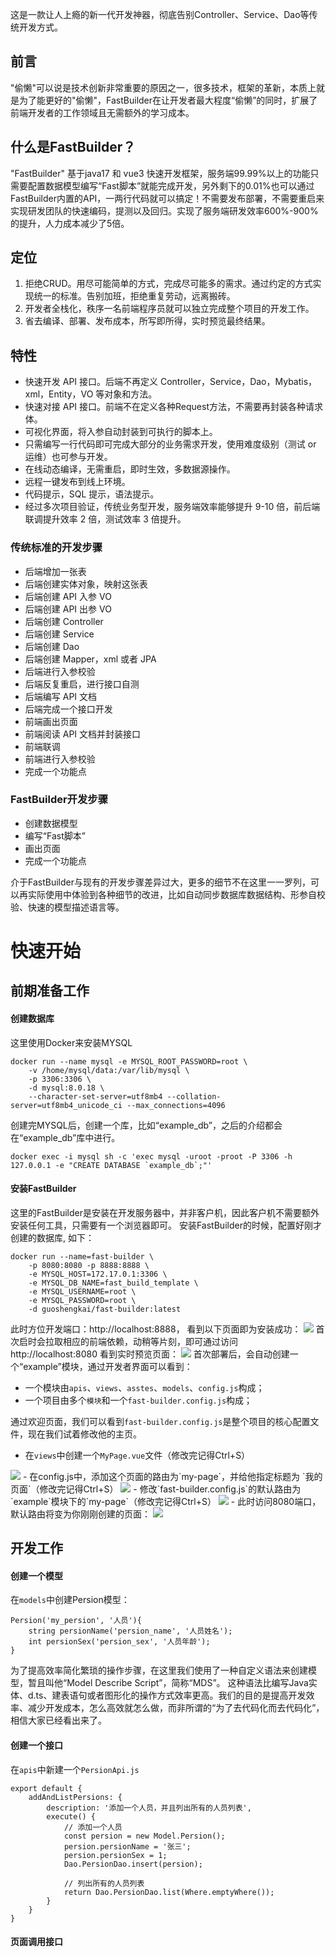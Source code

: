这是一款让人上瘾的新一代开发神器，彻底告别Controller、Service、Dao等传统开发方式。

## 前言
"偷懒"可以说是技术创新非常重要的原因之一，很多技术，框架的革新，本质上就是为了能更好的"偷懒"，FastBuilder在让开发者最大程度“偷懒”的同时，扩展了前端开发者的工作领域且无需额外的学习成本。

## 什么是FastBuilder？
"FastBuilder" 基于java17 和 vue3 快速开发框架，服务端99.99%以上的功能只需要配置数据模型编写“Fast脚本”就能完成开发，另外剩下的0.01%也可以通过FastBuilder内置的API，一两行代码就可以搞定！不需要发布部署，不需要重启来实现研发团队的快速编码，提测以及回归。实现了服务端研发效率600%-900%的提升，人力成本减少了5倍。

## 定位
1. 拒绝CRUD。用尽可能简单的方式，完成尽可能多的需求。通过约定的方式实现统一的标准。告别加班，拒绝重复劳动，远离搬砖。
2. 开发者全栈化，秩序一名前端程序员就可以独立完成整个项目的开发工作。
3. 省去编译、部署、发布成本，所写即所得，实时预览最终结果。

## 特性
- 快速开发 API 接口。后端不再定义 Controller，Service，Dao，Mybatis，xml，Entity，VO 等对象和方法。
- 快速对接 API 接口。前端不在定义各种Request方法，不需要再封装各种请求体。
- 可视化界面，将入参自动封装到可执行的脚本上。
- 只需编写一行代码即可完成大部分的业务需求开发，使用难度级别（测试 or 运维）也可参与开发。
- 在线动态编译，无需重启，即时生效，多数据源操作。
- 远程一键发布到线上环境。
- 代码提示，SQL 提示，语法提示。
- 经过多次项目验证，传统业务型开发，服务端效率能够提升 9-10 倍，前后端联调提升效率 2 倍，测试效率 3 倍提升。

### 传统标准的开发步骤
- 后端增加一张表
- 后端创建实体对象，映射这张表
- 后端创建 API 入参 VO
- 后端创建 API 出参 VO
- 后端创建 Controller
- 后端创建 Service
- 后端创建 Dao
- 后端创建 Mapper，xml 或者 JPA
- 后端进行入参校验
- 后端反复重启，进行接口自测
- 后端编写 API 文档
- 后端完成一个接口开发
- 前端画出页面
- 前端阅读 API 文档并封装接口
- 前端联调
- 前端进行入参校验
- 完成一个功能点

### FastBuilder开发步骤
- 创建数据模型
- 编写“Fast脚本”
- 画出页面
- 完成一个功能点

介于FastBuilder与现有的开发步骤差异过大，更多的细节不在这里一一罗列，可以再实际使用中体验到各种细节的改进，比如自动同步数据库数据结构、形参自校验、快速的模型描述语言等。

# 快速开始
## 前期准备工作
#### 创建数据库
这里使用Docker来安装MYSQL
````
docker run --name mysql -e MYSQL_ROOT_PASSWORD=root \
    -v /home/mysql/data:/var/lib/mysql \
    -p 3306:3306 \
    -d mysql:8.0.18 \
    --character-set-server=utf8mb4 --collation-server=utf8mb4_unicode_ci --max_connections=4096
````
创建完MYSQL后，创建一个库，比如“example_db”，之后的介绍都会在“example_db”库中进行。
````
docker exec -i mysql sh -c 'exec mysql -uroot -proot -P 3306 -h 127.0.0.1 -e "CREATE DATABASE `example_db`;"'
````

#### 安装FastBuilder
这里的FastBuilder是安装在开发服务器中，并非客户机，因此客户机不需要额外安装任何工具，只需要有一个浏览器即可。
安装FastBuilder的时候，配置好刚才创建的数据库, 如下：
````
docker run --name=fast-builder \
    -p 8080:8080 -p 8888:8888 \
    -e MYSQL_HOST=172.17.0.1:3306 \
    -e MYSQL_DB_NAME=fast_build_template \
    -e MYSQL_USERNAME=root \
    -e MYSQL_PASSWORD=root \
    -d guoshengkai/fast-builder:latest
````
此时方位开发端口：http://localhost:8888， 看到以下页面即为安装成功：
<img src="微信截图_20220607181249.png" />
首次启时会拉取相应的前端依赖，动稍等片刻，即可通过访问 http://localhost:8080 看到实时预览页面：
<img src="wecome.png" />
首次部署后，会自动创建一个“example”模块，通过开发者界面可以看到：
- 一个模块由`apis`、`views`、`asstes`、`models`、`config.js`构成；
- 一个项目由多个`模块`和一个`fast-builder.config.js`构成；

通过欢迎页面，我们可以看到`fast-builder.config.js`是整个项目的核心配置文件，现在我们试着修改他的主页。
- 在`views`中创建一个`MyPage.vue`文件（修改完记得Ctrl+S）
<img src="MyPage.png" />
- 在config.js中，添加这个页面的路由为`my-page`，并给他指定标题为 `我的页面`（修改完记得Ctrl+S）
<img src="config.png" />
- 修改`fast-builder.config.js`的默认路由为`example`模块下的`my-page`（修改完记得Ctrl+S）
<img src="fastbuild.conf.png" />
- 此时访问8080端口，默认路由将变为你刚刚创建的页面：
<img src="hello.png" />

## 开发工作
#### 创建一个模型
在`models`中创建Persion模型：
````
Persion('my_persion', '人员'){
    string persionName('persion_name', '人员姓名');
    int persionSex('persion_sex', '人员年龄');
}
````
为了提高效率简化繁琐的操作步骤，在这里我们使用了一种自定义语法来创建模型，暂且叫他“Model Describe Script”，简称“MDS”。
这种语法比编写Java实体、d.ts、建表语句或者图形化的操作方式效率更高。我们的目的是提高开发效率、减少开发成本，怎么高效就怎么做，而非所谓的“为了去代码化而去代码化”，相信大家已经看出来了。
#### 创建一个接口
在`apis`中新建一个`PersionApi.js`
````
export default {
    addAndListPersions: {
        description: '添加一个人员，并且列出所有的人员列表',
        execute() { 
            // 添加一个人员
            const persion = new Model.Persion();
            persion.persionName = '张三';
            persion.persionSex = 1;
            Dao.PersionDao.insert(persion);

            // 列出所有的人员列表
            return Dao.PersionDao.list(Where.emptyWhere());
        }
    }
}
````

#### 页面调用接口
